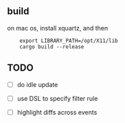 ## build

on mac os, install xquartz, and then
```
    export LIBRARY_PATH=/opt/X11/lib
    cargo build --release
```

## TODO

- [ ] do idle update
- [ ] use DSL to specify filter rule
- [ ] highlight diffs across events

